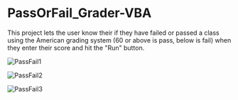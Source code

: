 # PassOrFail_Grader-VBA
This project lets the user know their if they have failed or passed a class using the American grading system (60 or above is pass, below is fail) when they enter their score and hit the "Run" button. 

![PassFail1](https://user-images.githubusercontent.com/56721456/112745139-397f7500-8fe1-11eb-91f3-3378fbc0e156.JPG)

![PassFail2](https://user-images.githubusercontent.com/56721456/112745141-3c7a6580-8fe1-11eb-9cf1-191cade0fb1f.JPG)

![PassFail3](https://user-images.githubusercontent.com/56721456/112745144-3f755600-8fe1-11eb-85a7-cc06775905aa.JPG)

